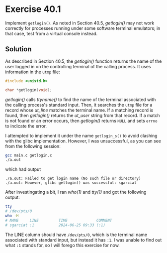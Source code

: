 # Exercise 40.1

Implement `getlogin()`. As noted in Section 40.5, *getlogin()* may not work correctly for
processes running under some software terminal emulators; in that case, test from a virtual
console instead.

## Solution

As described in Section 40.5, the *getlogin()* function returns the name of the user
logged in on the controlling terminal of the calling process. It uses information
in the `utmp` file:

```c
#include <unistd.h>

char *getlogin(void);
```

*getlogin()* calls *ttyname()* to find the name of the terminal associated with the
calling process's standard input. Then, it searches the `utmp` file for a record
whose *ut_line* matches the terminal name. If a matching record is found, then *getlogin()*
returns the *ut_user* string from that record. If a match is not found or an error occurs,
then *getlogin()* returns `NULL` and sets `errno` to indicate the error.

I attempted to implement it under the name `getlogin_s()` to avoid clashing with the glibc implementation.
However, I was unsuccessful, as you can see from the following session:

```bash
gcc main.c getlogin.c
./a.out
```

which had output

```
./a.out: Failed to get login name (No such file or directory)
./a.out: However, glibc getlogin() was successful: sgarciat
```

After investingating a bit, I ran *who(1)* and *tty(1)* and got the following output:

```bash
tty
# /dev/pts/0
who -H
# NAME     LINE         TIME             COMMENT
# sgarciat :1           2024-06-25 09:33 (:1)
```

The LINE column should have `/dev/pts/0`, which is the terminal name associated with standard input,
but instead it has `:1`. I was unable to find out what `:1` stands for, so I will forego this exercise
for now.


